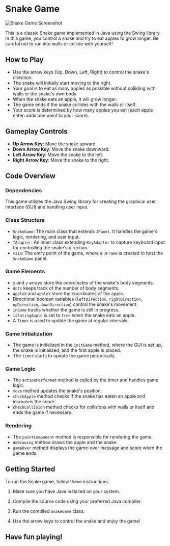 # Snake Game

![Snake Game Screenshot](snake_game_screenshot.png)

This is a classic Snake game implemented in Java using the Swing library. In this game, you control a snake and try to eat apples to grow longer. Be careful not to run into walls or collide with yourself!

## How to Play

- Use the arrow keys (Up, Down, Left, Right) to control the snake's direction.
- The snake will initially start moving to the right.
- Your goal is to eat as many apples as possible without colliding with walls or the snake's own body.
- When the snake eats an apple, it will grow longer.
- The game ends if the snake collides with the walls or itself.
- Your score is determined by how many apples you eat (each apple eaten adds one point to your score).

## Gameplay Controls

- **Up Arrow Key**: Move the snake upward.
- **Down Arrow Key**: Move the snake downward.
- **Left Arrow Key**: Move the snake to the left.
- **Right Arrow Key**: Move the snake to the right.

## Code Overview

### Dependencies

This game utilizes the Java Swing library for creating the graphical user interface (GUI) and handling user input.

### Class Structure

- `SnakeGame`: The main class that extends `JPanel`. It handles the game's logic, rendering, and user input.
- `TAdapter`: An inner class extending `KeyAdapter` to capture keyboard input for controlling the snake's direction.
- `main`: The entry point of the game, where a `JFrame` is created to host the `SnakeGame` panel.

### Game Elements

- `x` and `y` arrays store the coordinates of the snake's body segments.
- `dots` keeps track of the number of body segments.
- `appleX` and `appleY` store the coordinates of the apple.
- Directional boolean variables (`leftDirection`, `rightDirection`, `upDirection`, `downDirection`) control the snake's movement.
- `inGame` tracks whether the game is still in progress.
- `isEatingApple` is set to `true` when the snake eats an apple.
- A `Timer` is used to update the game at regular intervals.

### Game Initialization

- The game is initialized in the `initGame` method, where the GUI is set up, the snake is initialized, and the first apple is placed.
- The `timer` starts to update the game periodically.

### Game Logic

- The `actionPerformed` method is called by the timer and handles game logic.
- `move` method updates the snake's position.
- `checkApple` method checks if the snake has eaten an apple and increases the score.
- `checkCollision` method checks for collisions with walls or itself and ends the game if necessary.

### Rendering

- The `paintComponent` method is responsible for rendering the game.
- `doDrawing` method draws the apple and the snake.
- `gameOver` method displays the game-over message and score when the game ends.

## Getting Started

To run the Snake game, follow these instructions:

1. Make sure you have Java installed on your system.

2. Compile the source code using your preferred Java compiler.

3. Run the compiled `SnakeGame` class.

4. Use the arrow keys to control the snake and enjoy the game!

## Have fun playing!
